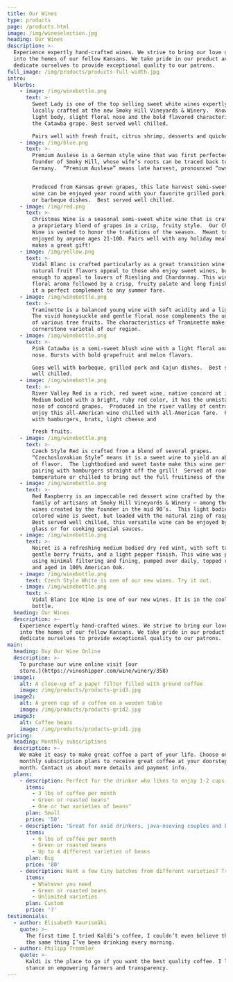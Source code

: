 ```yaml
---
title: Our Wines
type: products
page: /products.html
image: /img/wineselection.jpg
heading: Our Wines
description: >-
  Experience expertly hand-crafted wines. We strive to bring our love of wine
  into the homes of our fellow Kansans. We take pride in our product and
  dedicate ourselves to provide exceptional quality to our patrons.
full_image: /img/products/products-full-width.jpg
intro:
  blurbs:
    - image: /img/winebottle.png
      text: >
        Sweet Lady is one of the top selling sweet white wines expertly and
        locally crafted at the new Smoky Hill Vineyards & Winery.  Known for its
        light body, slight floral nose and the bold flavored characteristics of
        the Catawba grape. Best served well chilled. 

        Pairs well with fresh fruit, citrus shrimp, desserts and quiche.
    - image: /img/blue.png
      text: >-
        Premium Auslese is a German style wine that was first perfected by the
        founder of Smoky Hill, whose wife’s roots can be traced back to Treir,
        Germany.  “Premium Auslese” means late harvest, pronounced “owslaysa”.  


        Produced from Kansas grown grapes, this late harvest semi-sweet white
        wine can be enjoyed year round with your favorite grilled pork, chicken
        or barbeque dishes.  Best served well chilled.​
    - image: /img/red.png
      text: >-
        Christmas Wine is a seasonal semi-sweet white wine that is crafted from
        a proprietary blend of grapes in a crisp, fruity style.  Our Christmas
        Wine is vented to honor the traditions of the season.  Meant to be
        enjoyed by anyone ages 21-100. Pairs well with any holiday meal and
        makes a great gift! 
    - image: /img/yellow.png
      text: >-
        Vidal Blanc is crafted particularly as a great transition wine. The
        natural fruit flavors appeal to those who enjoy sweet wines, but is dry
        enough to appeal to lovers of Riesling and Chardonnay. This wine has a
        floral aroma followed by a crisp, fruity palate and long finish making
        it a perfect complement to any summer fare.
    - image: /img/winebottle.png
      text: >-
        Traminette is a balanced young wine with soft acidity and a light body.
        The vivid honeysuckle and gentle floral nose complements the unique play
        of various tree fruits. The characteristics of Traminette make it a
        cornerstone varietal of our region.
    - image: /img/winebottle.png
      text: >-
        Pink Catawba is a semi-sweet blush wine with a light floral and citrus
        nose. Bursts with bold grapefruit and melon flavors. 

        Goes well with barbeque, grilled pork and Cajun dishes.  Best served
        well chilled.
    - image: /img/winebottle.png
      text: >-
        River Valley Red is a rich, red sweet wine, native concord at its best. 
        Medium bodied with a bright, ruby red color, it has the unmistakable
        nose of concord grapes.  Produced in the river valley of central Kansas,
        enjoy this all-American wine chilled with all-American fare.  Pairs well
        with hamburgers, brats, light cheese and 

        fresh fruits. 
    - image: /img/winebottle.png
      text: >-
        Czech Style Red is crafted from a blend of several grapes. 
        “Czechoslovakian Style” means it is a sweet wine to yield an abundance
        of flavor.  The lightbodied and sweet taste make this wine perfect for
        pairing with hamburgers straight off the grill!  Served at room
        temperature or chilled to bring out the full fruitiness of the wine.
    - image: /img/winebottle.png
      text: >-
        Red Raspberry is an impeccable red dessert wine crafted by the new
        family of artisans at Smoky Hill Vineyards & Winery – among the first
        wines created by the founder in the mid 90’s.  This light bodied ruby
        colored wine is sweet, but loaded with the natural zing of raspberries. 
        Best served well chilled, this versatile wine can be enjoyed by the
        glass or for cooking special sauces.
    - image: /img/winebottle.png
      text: >-
        Noiret is a refreshing medium bodied dry red wint, with soft tannins,
        gentle berry fruits, and a light pepper finish. This wine was produced
        using minimal filtering and fining, pumped over daily, topped regularly
        and aged in 100% American Oak.
    - image: /img/winebottle.png
      text: Czech Style White is one of our new wines. Try it out.
    - image: /img/winebottle.png
      text: >-
        Vidal Blanc Ice Wine is one of our new wines. It is in the cool blue
        bottle.
  heading: Our Wines
  description: >-
    Experience expertly hand-crafted wines. We strive to bring our love of wine
    into the homes of our fellow Kansans. We take pride in our product and
    dedicate ourselves to provide exceptional quality to our patrons.
main:
  heading: Buy Our Wine Online
  description: >-
    To purchase our wine online visit [our
    store.](https://vinoshipper.com/wine/winery/358)
  image1:
    alt: A close-up of a paper filter filled with ground coffee
    image: /img/products/products-grid3.jpg
  image2:
    alt: A green cup of a coffee on a wooden table
    image: /img/products/products-grid2.jpg
  image3:
    alt: Coffee beans
    image: /img/products/products-grid1.jpg
pricing:
  heading: Monthly subscriptions
  description: >-
    We make it easy to make great coffee a part of your life. Choose one of our
    monthly subscription plans to receive great coffee at your doorstep each
    month. Contact us about more details and payment info.
  plans:
    - description: Perfect for the drinker who likes to enjoy 1-2 cups per day.
      items:
        - 3 lbs of coffee per month
        - Green or roasted beans"
        - One or two varieties of beans"
      plan: Small
      price: '50'
    - description: 'Great for avid drinkers, java-nsoving couples and bigger crowds'
      items:
        - 6 lbs of coffee per month
        - Green or roasted beans
        - Up to 4 different varieties of beans
      plan: Big
      price: '80'
    - description: Want a few tiny batches from different varieties? Try our custom plan
      items:
        - Whatever you need
        - Green or roasted beans
        - Unlimited varieties
      plan: Custom
      price: '?'
testimonials:
  - author: Elisabeth Kaurismäki
    quote: >-
      The first time I tried Kaldi’s coffee, I couldn’t even believe that was
      the same thing I’ve been drinking every morning.
  - author: Philipp Trommler
    quote: >-
      Kaldi is the place to go if you want the best quality coffee. I love their
      stance on empowering farmers and transparency.
---
```





